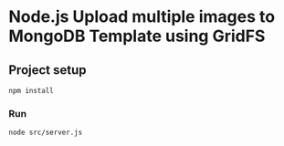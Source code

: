 # Node.js Upload multiple images to MongoDB Template using GridFS

## Project setup
```
npm install
```

### Run
```
node src/server.js
```
